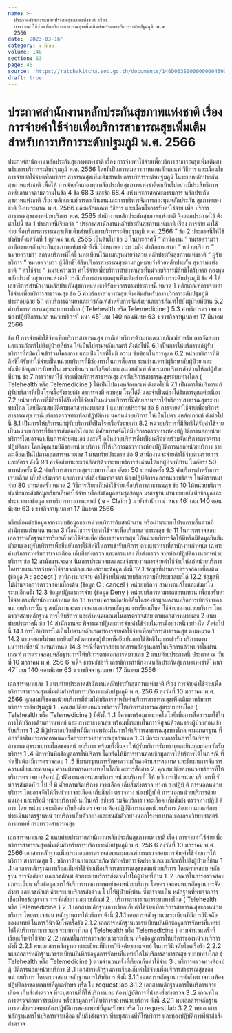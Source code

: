 ```yaml
---
name: >-
  ประกาศสำนักงานหลักประกันสุขภาพแห่งชาติ เรื่อง
  การจ่ายค่าใช้จ่ายเพื่อบริการสาธารณสุขเพิ่มเติมสำหรับการบริการระดับปฐมภูมิ พ.ศ.
  2566
date: '2023-03-16'
category: ง พิเศษ
volume: 140
section: 63
page: 45
source: 'https://ratchakitcha.soc.go.th/documents/140D063S0000000004500.pdf'
draft: true
---
```


# ประกาศสำนักงานหลักประกันสุขภาพแห่งชาติ เรื่อง การจ่ายค่าใช้จ่ายเพื่อบริการสาธารณสุขเพิ่มเติมสำหรับการบริการระดับปฐมภูมิ พ.ศ. 2566

ประกาศสำนักงานหลักประกันสุขภาพแห่งชาติ เรื่อง การจ่ายค่าใช้จ่ายเพื่อบริการสาธารณสุขเพิ่มเติมสาหรับการบริการระดับปฐมภูมิ พ.ศ. 2566 โดยที่เป็นการสมควรกาหนดหลักเกณฑ์ วิธีการ และเงื่อนไขการจ่ายค่าใช้จ่ายเพื่อบริการ สาธารณสุขเพิ่มเติมสาหรับการบริการระดับปฐมภูมิ ในระบบหลักประกันสุขภาพแห่งชาติ เพื่อให้ การจ่ายเงินกองทุนหลักประกันสุขภาพแห่งชาติดาเนินไปอย่างมีประสิทธิภาพ อาศัยอานาจตามความในข้อ 4 ข้อ 68.3 และข้อ 68.4 แห่งประกาศคณะกรรมการ หลักประกันสุขภาพแห่งชาติ เรื่อง หลักเกณฑ์การดาเนินงานและการบริหารจัดการกองทุนหลักประกัน สุขภาพแห่งชาติ ปีงบประมาณ พ.ศ. 2566 และหลักเกณฑ์ วิธีการ และเงื่อนไขการรับค่าใช้จ่าย เพื่อ บริการสาธารณสุขของหน่วยบริการ พ.ศ. 2565 สำนักงานหลักประกันสุขภาพแห่งชาติ จึงออกประกาศไว้ ดังต่อไปนี้ ข้อ 1 ประกาศนี้เรียกว่า “ ประกาศสานักงานหลักประกันสุขภาพแห่งชาติ เรื่อง การจ่าย ค่าใช้จ่ายเพื่อบริการสาธารณสุขเพิ่มเติมสำหรับการบริการระดับปฐมภูมิ พ.ศ. 2566 ” ข้อ 2 ประกาศนี้ให้ใช้บังคับตั้งแต่วันที่ 1 ตุลาคม พ.ศ. 2565 เป็นต้นไป ข้อ 3 ในประกาศนี้ “ สานักงาน ” หมายความว่า สานักงานหลักประกันสุขภาพแห่งชาติ ทั้งนี้ ไม่หมายความรวมถึง สำนักงานสาขา “ หน่วยบริการ ” หมายความว่า สถานบริการที่ได้ขึ้ นทะเบียนไว้ตามกฎหมายว่าด้วย หลักประกันสุขภาพแห่งชาติ “ ผู้รับบริการ ” หมายความว่า ผู้มีสิทธิได้รับบริการสาธารณสุขตามกฎหมายว่าด้วยหลักประกัน สุขภาพแห่งชาติ “ ค่าใช้จ่าย ” หมายความว่า ค่าใช้จ่ายเพื่อบริการสาธารณสุขที่หน่วยบริการมีสิทธิได้รับจาก กองทุนหลักประกั นสุขภาพแห่งชาติ กรณีบริการสาธารณสุขเพิ่มเติมสำหรับการบริการระดับปฐมภูมิ ข้อ 4 ให้เลขาธิการสำนักงานหลักประกันสุขภาพแห่งชาติรักษาการตามประกาศนี้ หมวด 1 หลักเกณฑ์การจ่ายค่าใช้จ่ายเพื่อบริการสาธารณสุข ข้อ 5 ค่าบริการสาธารณสุขเพิ่มเติมสำหรับการบริการระดับปฐมภูมิ ประกอบด้วย 5.1 ค่าบริการด้านยาและเวชภัณฑ์สำหรับการจัดส่งยาและเวชภัณฑ์ไปยังผู้ป่วยที่บ้าน 5.2 ค่าบริการสาธารณสุขระบบทางไกล ( Telehealth หรือ Telemedicine ) 5.3 ค่าบริการตรวจทางห้องปฏิบัติการนอก หน่วยบริการ ้ หนา 45 ่ เลม 140 ตอนพิเศษ 63 ง ราชกิจจานุเบกษา 17 มีนาคม 2566

ข้อ 6 การจ่ายค่าใช้จ่ายเพื่อบริการสาธารณสุข กรณีค่าบริการด้านยาและเวชภัณฑ์สำหรับ การจัดส่งยาและเวชภัณฑ์ไปยังผู้ป่วยที่บ้าน ให้เป็นไปตามหลักเกณฑ์ ดังต่อไปนี้ 6.1 เป็นการให้บริการแก่ผู้รับบริการที่สมัครใจเข้าร่วมโครงการ และเป็นโรคที่ไม่มี ความ ซับซ้อนในการดูแล 6.2 หน่วยบริการที่มีสิทธิได้รับค่าใช้จ่ายเป็นหน่วยบริการที่มีช่องทางในการสื่อสาร ระหว่างแพทย์ผู้รักษากับผู้ป่วย และบันทึกข้อมูลการรักษาในเวชระเบียน รวมทั้งจัดส่งยาและเวชภัณฑ์ ด้วยระบบบริการส่งด่วนให้แก่ผู้ป่วยที่บ้าน ข้อ 7 การจ่ายค่าใช้ จ่ายเพื่อบริการสาธารณสุข กรณีบริการสาธารณสุขระบบทางไกล ( Telehealth หรือ Telemedicine ) ให้เป็นไปตามหลักเกณฑ์ ดังต่อไปนี้ 7.1 เป็นการให้บริการแก่ผู้รับบริการที่เป็นโรคเรื้อรังรายเก่า อาการคงที่ ควบคุม โรคได้ดี และจำเป็นต้องได้รับการดูแลต่อเนื่อง 7.2 หน่วยบริการที่มีสิทธิได้รับค่าใช้จ่ายเป็นหน่วยบริการที่มีศักยภาพการให้บริการ สาธารณสุขระบบทางไกล โดยมีคุณสมบัติตามเอกสารหมายเลข 1 แนบท้ายประกาศ ข้อ 8 การจ่ายค่าใช้จ่ายเพื่อบริการสาธารณสุข กรณีบริการตรวจทางห้องปฏิบัติการ นอกหน่วยบริการ ให้เป็นไปตา มหลักเกณฑ์ ดังต่อไปนี้ 8.1 เป็นการให้บริการแก่ผู้รับบริการที่เป็นโรคเรื้อรังรายเก่า 8.2 หน่วยบริการที่มีสิทธิได้รับค่าใช้จ่ายเป็นหน่วยบริการที่รับการส่งต่อทั่วไปและ มีศักยภาพจัดให้มีบริการตรวจทางห้องปฏิบัติการนอกหน่วยบริการโดยอาจดาเนินการด้วยตนเอง และหรื อมีหน่วยบริการอื่นเป็นเครือข่ายร่วมจัดบริการตรวจทางปฏิบัติการ โดยมีคุณสมบัติของหน่วยบริการ ที่ให้บริการตรวจทางห้องปฏิบัติการนอกหน่วยบริการ รายละเอียดเป็นไปตามเอกสารหมายเลข 1 แนบท้ายประกาศ ข้อ 9 สำนักงานจะจ่ายค่าใช้จ่ายตามรายการและอัตรา ดังนี้ 9.1 ค่าจัดส่งยาและเวชภัณฑ์ด้วยระบบบริการส่งด่วนให้แก่ผู้ป่วยที่บ้าน ในอัตรา 50 บาทต่อครั้ง 9.2 ค่าบริการสาธารณสุขระบบทางไกล อัตรา 50 บาทต่อครั้ง 9.3 ค่าบริการสำหรับการเจาะเลือด เก็บสิ่งส่งตรวจ และการนาส่งสิ่งส่งตรวจจาก ห้องปฏิบัติการนอกหน่วยบริการ ในอัตราเหมาจ่าย 80 บาทต่อครั้ง หมวด 2 วิธีการเรียกเก็บค่าใช้จ่ายเพื่อบริการสาธารณสุข ข้อ 10 ให้หน่วยบริการบันทึกและส่งข้อมูลเรียกเก็บค่าใช้จ่าย หรือส่งข้อมูลตามชุดข้อมูล มาตรฐาน ผ่านระบบบันทึกข้อมูลและประมวลผลข้อมูลการบริการทางการแพทย์ ( e - Claim ) มายังสำนักงาน ้ หนา 46 ่ เลม 140 ตอนพิเศษ 63 ง ราชกิจจานุเบกษา 17 มีนาคม 2566

หรือเชื่อมต่อข้อมูลจากระบบข้อมูลของหน่วยบริการกับสานักงาน หรือผ่านระบบโปรแกรมอื่นตามที่ สำนักงานกำหนด หมวด 3 เงื่อนไขการจ่ายค่าใช้จ่ายเพื่อบริการสาธารณสุข ข้อ 11 ในการตรวจสอบเอกสารหลักฐานการเรียกเก็บค่าใช้จ่ายเพื่อบริการสาธารณสุข ให้หน่วยบริการจัดให้มีหรือมีข้อมูลยืนยันตัวตนของผู้รับบริการเพื่อยืนยันการใช้สิทธิในการเข้ารับบริการ ตามแนวทางที่สำนักงานกำหนด เฉพาะค่าบริการสาหรับการเจาะเลือด เก็บสิ่งส่งตรวจ และการนาส่ง สิ่งส่งตรวจ จากห้องปฏิบัติการนอกหน่วยบริการ ข้อ 12 สานักงานจะดาเ นินการประมวลผลและแจ้งรายงานการจ่ายค่าใช้จ่ายให้แก่หน่วยบริการ โดยรายงานการจ่ายค่าใช้จ่ายจะต้องแสดงสถานะข้อมูล ดังนี้ 12.1 ข้อมูลที่ผ่านการตรวจสอบเบื้องต้น (ข้อมูล A : accept ) สานักงานจะจ่าย ค่าใช้จ่ายให้หน่วยบริการตามที่ประมวลผลได้ 12.2 ข้อมูลที่ไม่ผ่ำนจากการตรวจสอบเบื้องต้น (ข้อมูล C : cancel ) หน่วยบริการ สามารถแก้ไขและส่งมาในระบบอีกครั้ง 12.3 ข้อมูลปฏิเสธการจ่าย (ข้อมูล Deny ) หน่วยบริการสามารถขอทบทวน เพื่อขอรับค่าใช้จ่ายตามที่สำนักงานกำหนด ข้อ 13 หากพบความผิดปกติอื่นใดของข้อมูลผลงานหรือการเบิกจ่ายของหน่วยบริการนั้น ๆ สานักงานจะตรวจสอบเอกสารหลักฐานการเรียกเก็บค่าใช้จ่ายของหน่วยบริการ โดยตรวจสอบหลักฐาน การให้บริการ และกำหนดเกณฑ์ในการตรวจสอบ ตามเอกสารหมายเลข 2 แนบท้ายประกาศนี้ ข้อ 14 สำนักงานจะ พิจารณาปฏิเสธการจ่ายค่าใช้จ่ายในกรณีอย่างหนึ่งอย่างใด ดังต่อไปนี้ 14.1 การให้บริการไม่เป็นไปตามหลักเกณฑ์การจ่ายค่าใช้จ่ายเพื่อบริการสาธารณสุข ตามหมวด 1 14.2 ตรวจสอบไม่พบการยืนยันตัวตนของผู้ป่วยเพื่อยืนยันการใช้สิทธิในการเข้ารับ บริการตามแนวทางที่สำนั กงานกำหนด 14.3 กรณีที่ตรวจสอบเอกสารหลักฐานการให้บริการแล้วพบว่าไม่ผ่านเกณฑ์ การตรวจสอบหลักฐานการให้บริการตามเอกสารหมายเลข 2 แนบท้ายประกาศนี้ ประกาศ ณ วันที่ 10 มกราคม พ.ศ. 256 6 จเด็จ ธรรมธัชอารี เลขาธิการสานักงานหลักประกันสุขภาพแห่งชาติ ้ หนา 47 ่ เลม 140 ตอนพิเศษ 63 ง ราชกิจจานุเบกษา 17 มีนาคม 2566

เอกสารหมายเลข 1 แนบท้ายประกาศสำนักงานหลักประกันสุขภาพแห่งชาติ เรื่อง การจ่ายค่าใช้จ่ายเพื่อบริการสาธารณสุขเพิ่มเติมสำหรับการบริการระดับปฐมภูมิ พ.ศ. 256 6 ลงวันที่ 10 มกราคม พ.ศ. 2566 คุณสมบัติของหน่วยบริการที่ร่วมให้บริการสาหรับค่าบริการสาธารณสุขเพิ่มเติมสาหรับการบริการ ระดับปฐมภูมิ 1 . คุณสมบัติของหน่วยบริการที่ให้บริการสาธารณสุขระบบทางไกล ( Telehealth หรือ Telemedicine ) มีดังนี้ 1 .1 มีความพร้อมของเทคโนโลยีเพื่อการสื่อสารมาใช้ในการให้บริการด้านการแพทย์ และ การสาธารณสุข พร้อมทั้งระบบในการพิสูจน์ตัวตนของผู้ป่วยก่อนเข้ารับบริการ 1 .2 มีผู้ประกอบวิชาชีพที่มีความพร้อมในการให้บริการสาธารณสุขทางไกล ตามมาตรฐาน ที่สภาวิชาชีพประกาศกาหนดหรือกระทรวงสาธารณสุขกำหนด 1 .3 มีกระบวนการในการให้บริการสาธารณสุขระบบทางไกลของหน่วยบริการ พร้อมทั้งชี้แจง ให้ผู้รับบริการรับทราบและยินยอมก่อนวันรับบริการ 1 .4 มีการบันทึกข้อมูลการให้บริการ โดยจัดให้มีการทวนสอบข้อมูลการให้บริการได้ในก รณี ที่จำเป็นต้องมีการตรวจสอบ 1 .5 มีมาตรฐานการรักษาความมั่นคงด้านสารสนเทศ และมีแผนการจัดการความเสี่ยงและควบคุม ความผิดพลาดทางเทคโนโลยีและการสื่อสาร 2. คุณสมบัติของหน่วยบริการที่ให้บริการตรวจทางห้องป ฏิ บัติการนอกหน่วยบริการ หน่วยบริการที่ ่ ให้ บ ริการเป็นหน่วย บริ การที่ รั บการส่งต่อทั่ ว ไป ที่ มี ศักยภาพจัดบริการ เจาะเลือด เก็บสิ่งส่งตรวจ ทางห้ องปฏิบั ติ การนอกหน่วยบริการ โดยอาจจัดให้มีหน่วย เจาะเลือด เก็บสิ่งส่ง ตรวจทาง ห้องปฏิบั ติ การนอกหน่วยบริการด้วยตนเอง และหรือมี หน่วยบริการอื่ นเป็นเครื อข่ำยร่ วมจัดบริการ เจาะเลือด เก็บสิ่งส่ง ตรวจทางปฏิบั ติ การ โดย หน่วย เจาะเลือด เก็บสิ่งส่ง ตรวจทาง ห้องปฏิบัติการนอกหน่วยบริการ ต้องผ่านเกณฑ์การประเมินมาตรฐานหน่ วยบริการเก็บตัวอย่างและขนส่งตัวอย่างนอกโรงพยาบาล ของกรมวิทยาศาสตร์การแพทย์ กระทรวงสาธารณสุข

เอกสารหมายเลข 2 แนบท้ายประกาศสำนักงานหลักประกันสุขภาพแห่งชาติ เรื่อง การจ่ายค่าใช้จ่ายเพื่อบริการสาธารณสุขเพิ่มเติมสำหรับการบริการระดับปฐมภูมิ พ.ศ. 256 6 ลงวันที่ 10 มกราคม พ.ศ. 2566 เอกสารหลักฐานเพื่อประกอบการตรวจสอบและเกณฑ์การตรวจสอบการจ่ายค่าใช้จ่ายการให้บริการ สาธารณสุข 1 . บริการด้านยาและเวชภัณฑ์สำหรับการจัดส่งยาและเวชภัณฑ์ไปยังผู้ป่วยที่บ้าน 1 .1 เอกสารหลักฐานการเรียกเก็บค่าใช้จ่ายเพื่อบริการสาธารณสุขของหน่วยบริการ โดยตรวจสอบ หลักฐาน การจัดส่งยา และเวชภัณฑ์ ด้วยระบบบริการส่งด่วนไปให้ผู้ป่วยที่บ้าน 1 .2 เกณฑ์ในการตรวจสอบเวชระเบียน หรือข้อมูลการให้บริการทางการแพทย์ของหน่วยบริการ โดยตรวจสอบพบหลักฐานการจัดส่งยา และเวชภัณฑ์ ด้วยระบบบริการส่งด่วน ไ ปให้ผู้ป่วยที่บ้าน ซึ่งอาจจะเป็น หลักฐานที่พบจากการเชื่อมโยงข้อมูลจาก การจัดส่งยา และเวชภัณฑ์ 2 . บริการสาธารณสุขระบบทางไกล ( Telehealth หรือ Telemedicine ) 2 .1 เอกสารหลักฐานการเรียกเก็บค่าใช้จ่ายเพื่อบริการสาธารณสุขของหน่วยบริการ โดยตรวจสอบ หลักฐานการให้บริการ ดังนี้ 2.1.1 เอกสารหลักฐานเวชระเบียนที่มีการวินิจฉัยของแพทย์ ในการวินิจฉัยโรคเรื้อรัง 2.1.2 เอกสารหลักฐานเวชระเบียนบันทึกข้อมูลการรักษาที่แพทย์ได้ให้บริการสาธารณสุข ระบบทางไกล ( Telehealth หรือ Telemedicine ) ตามจำนวนครั้งที่เรียกเก็บค่าใช้จ่าย 2 .2 เกณฑ์ในการตรวจสอบเวชระเบียน หรือข้อมูลการให้บริการของหน่วยบริการ ดังนี้ 2.2.1 พบเอกสารหลักฐานเวชระเบียนที่มีการวินิจฉัยของแพทย์ ในการวินิจฉัยโรคเรื้อรัง 2.2.2 พบเอกสารหลักฐานเวชระเบียนบันทึกข้อมูลการรักษาที่แพทย์ได้ให้บริการสาธารณสุข ร ะบบทางไกล ( Telehealth หรือ Telemedicine ) ตามจำนวนครั้งที่เรียกเก็บค่าใช้จ่าย 3 . บริการตรวจทางห้องป ฏิ บัติการนอกหน่วยบริการ 3 .1 เอกสารหลักฐานการเรียกเก็บค่าใช้จ่ายเพื่อบริการสาธารณสุขของหน่วยบริการ โดยตรวจสอบ หลักฐานการให้บริการ ดังนี้ 3.1.1 เอกสารหลักฐานการคำสั่งตรวจทางห้องปฏิบัติการของแพทย์ที่ดูแลรักษา หรือ ใบ request lab 3.1.2 เอกสารหลักฐานการให้บริการเจาะเลือด เก็บสิ่งส่งตรวจ ที่ระบุสถานที่ที่ให้บริการและ ห้องปฏิบัติการที่นำส่งสิ่งส่งตรวจ 3 .2 เกณฑ์ในการตรวจสอบเวชระเบียน หรือข้อมูลการให้บริกำรของหน่วยบริการ ดังนี้ 3.2.1 พบเอกสารหลักฐานการคาสั่งตรวจทางห้องปฏิบัติการของแพทย์ที่ดูแลรักษา หรือ ใบ request lab 3.2.2 พบเอกสารหลักฐานการให้บริการเจาะเลือด เก็บสิ่งส่งตรวจ ที่ระบุสถานที่ที่ให้บริการ และห้องปฏิบัติการที่นำส่งสิ่งส่งตรวจ
